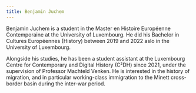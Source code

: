 ```yaml
---
title: Benjamin Juchem 
---
```


Benjamin Juchem is a student in the Master en Histoire Européenne Contemporaine at the University of Luxembourg. He did his Bachelor in Cultures Européennes (History) between 2019 and 2022 aslo in the University of Luxembourg. 

Alongside his studies, he has been a student assistant at the Luxembourg Centre for Contemporary and Digital History (C²DH) since 2021, under the supervision of Professor Machteld Venken. He is interested in the history of migration, and in particular working-class immigration to the Minett cross-border basin during the inter-war period.
